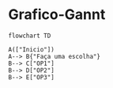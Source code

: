 # Grafico-Gannt
```mermaid
flowchart TD

A(["Inicio"])
A--> B{"Faça uma escolha"}
B--> C["OP1"]
B--> D["OP2"]
B--> E["OP3"]
```
